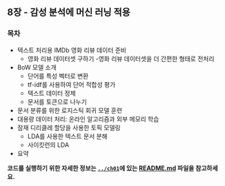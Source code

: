 ##  8장 - 감성 분석에 머신 러닝 적용

### 목차

- 텍스트 처리용 IMDb 영화 리뷰 데이터 준비 
    - 영화 리뷰 데이터셋 구하기 
    -영화 리뷰 데이터셋을 더 간편한 형태로 전처리 
- BoW 모델 소개 
    - 단어를 특성 벡터로 변환 
    - tf-idf를 사용하여 단어 적합성 평가 
    - 텍스트 데이터 정제 
    - 문서를 토큰으로 나누기 
- 문서 분류를 위한 로지스틱 회귀 모델 훈련 
- 대용량 데이터 처리: 온라인 알고리즘과 외부 메모리 학습 
- 잠재 디리클레 할당을 사용한 토픽 모델링 
    - LDA를 사용한 텍스트 문서 분해 
    - 사이킷런의 LDA
- 요약

**코드를 실행하기 위한 자세한 정보는 [`../ch01`](../ch01)에 있는 [README.md](../ch01/README.md) 파일을 참고하세요.**
